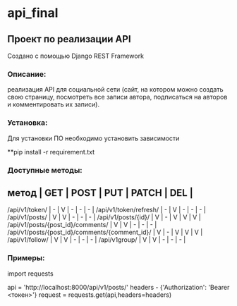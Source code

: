 # api_final
## Проект по реализации API

Создано с помощью Django REST Framework

### Описание:
реализация API для социальной сети (сайт, на котором можно создать свою страницу, посмотреть все записи автора, подписаться на авторов и комментировать их записи).

### Установка:
Для установки ПО необходимо установить зависимости

**pip install -r requirement.txt

### Доступные методы:
метод                                            | GET | POST | PUT | PATCH | DEL |
-----------------------------------------------------------------------------------
/api/v1/token/ | - | V | - | - | - |
/api/v1/token/refresh/ | - | V | - | - | - |
/api/v1/posts/  | V | V | - | - | - |
/api/v1/posts/{id}/ | V | - | V | V | V |
/api/v1/posts/{post_id}/comments/ | V | V | - | - | - |
/api/v1/posts/{post_id}/comments/{comment_id}/ | V | - | V | V | V |
/api/v1/follow/ | V | V | - | - | - |
/api/v1group/ | V | V | - | - | - |


### Примеры:

import requests

api = 'http://localhost:8000/api/v1/posts/'
headers - {'Authorization': 'Bearer <токен>'}
request = requests.get(api,headers=headers)




 

